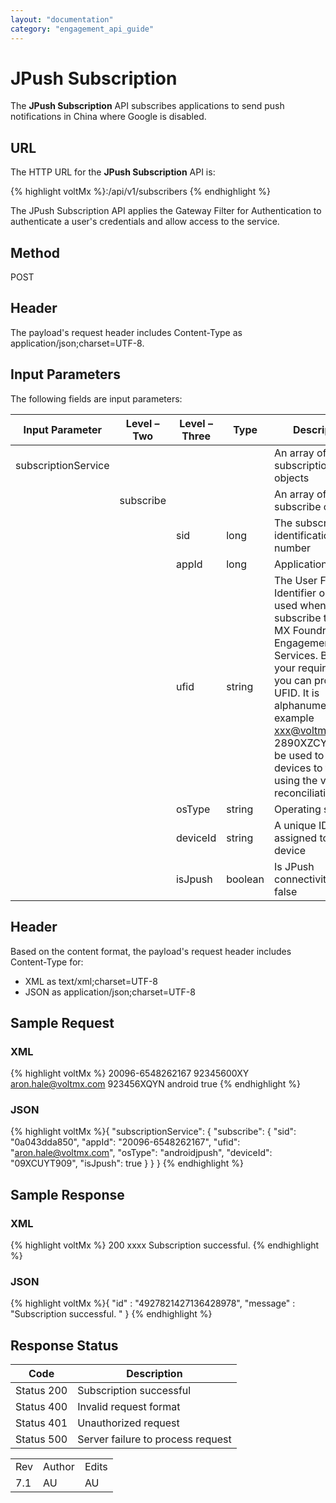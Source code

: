 ```yaml
---
layout: "documentation"
category: "engagement_api_guide"
---
```

                            


JPush Subscription
==================

The **JPush Subscription** API subscribes applications to send push notifications in China where Google is disabled.

URL
---

The HTTP URL for the **JPush Subscription** API is:

{% highlight voltMx %}<host>:<port>/api/v1/subscribers
{% endhighlight %}

The JPush Subscription API applies the Gateway Filter for Authentication to authenticate a user's credentials and allow access to the service.

Method
------

POST

Header
------

The payload's request header includes Content-Type as application/json;charset=UTF-8.

Input Parameters
----------------

The following fields are input parameters:

  
| Input Parameter | Level – Two | Level – Three | Type | Description |
| --- | --- | --- | --- | --- |
| subscriptionService |   |   |   | An array of subscriptionService objects |
|   | subscribe |   |   | An array of subscribe objects |
|   |   | sid | long | The subscription identification serial number |
|   |   | appId | long | Application ID |
|   |   | ufid | string | The User Friendly Identifier or UFID is used when you subscribe to Volt MX Foundry Engagement Services. Based on your requirement, you can provide an UFID. It is alphanumeric, for example xxx@voltmx.com or 2890XZCY. It can be used to map devices to the user using the value as a reconciliation key |
|   |   | osType | string | Operating system |
|   |   | deviceId | string | A unique ID assigned to the device |
|   |   | isJpush | boolean | Is JPush connectivity true or false |

Header
------

Based on the content format, the payload's request header includes Content-Type for:

*   XML as text/xml;charset=UTF-8
*   JSON as application/json;charset=UTF-8

Sample Request
--------------

### XML

{% highlight voltMx %}<?xml version='1.0' encoding='UTF-8'?>
<subscriptionService>
    <subscribe>
        <appId>20096-6548262167</appId>
        <deviceId>92345600XY</deviceId>
        <ufid>aron.hale@voltmx.com</ufid>
        <sid>923456XQYN</sid>
        <osType>android</osType>
        <isJpush>true</isJpush>
    </subscribe>
</subscriptionService>
{% endhighlight %}

### JSON

{% highlight voltMx %}{
 "subscriptionService": {
  "subscribe": {
   "sid": "0a043dda850",
   "appId": "20096-6548262167",
   "ufid": "aron.hale@voltmx.com",
   "osType": "androidjpush",
   "deviceId": "09XCUYT909",
   "isJpush": true
  }
 }
}
{% endhighlight %}

Sample Response
---------------

### XML

{% highlight voltMx %}<subscriptionResponse>
    <statusCode>200</statusCode>
    <ksid>xxxx</ksid>
    <message>Subscription successful. </message>
</subscriptionResponse>
{% endhighlight %}

### JSON

{% highlight voltMx %}{
  "id" : "4927821427136428978",
  "message" : "Subscription successful. "
}
{% endhighlight %}

Response Status
---------------

  
| Code | Description |
| --- | --- |
| Status 200 | Subscription successful |
| Status 400 | Invalid request format |
| Status 401 | Unauthorized request |
| Status 500 | Server failure to process request |

<table class="TableStyle-RevisionTable" cellspacing="0" style="mc-table-style: url('../Resources/TableStyles/RevisionTable.css');" data-mc-conditions="Default.HTML"><colgroup><col class="TableStyle-RevisionTable-Column-Column1"> <col class="TableStyle-RevisionTable-Column-Column1"> <col class="TableStyle-RevisionTable-Column-Column1"></colgroup><tbody><tr class="TableStyle-RevisionTable-Body-Body1"><td class="TableStyle-RevisionTable-BodyE-Column1-Body1">Rev</td><td class="TableStyle-RevisionTable-BodyE-Column1-Body1">Author</td><td class="TableStyle-RevisionTable-BodyD-Column1-Body1">Edits</td></tr><tr class="TableStyle-RevisionTable-Body-Body1"><td class="TableStyle-RevisionTable-BodyB-Column1-Body1">7.1</td><td class="TableStyle-RevisionTable-BodyB-Column1-Body1">AU</td><td class="TableStyle-RevisionTable-BodyA-Column1-Body1">AU</td></tr></tbody></table>

